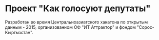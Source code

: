 # Проект "Как голосуют депутаты" 
Разработан во время Центральноазиатского хакатона по открытым данным - 2015, 
организованном ОФ "ИТ Аттрактор" и фондом "Сорос-Кыргызстан".